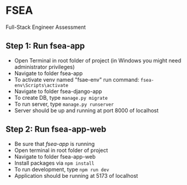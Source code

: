 # FSEA

Full-Stack Engineer Assessment

## Step 1: Run fsea-app

- Open Terminal in root folder of project (in Windows you might need administrator privileges)
- Navigate to folder fsea-app
- To activate venv named "fsae-env" run command: `fsea-env\Scripts\activate`
- Navigate to folder fsea-django-app
- To create DB, type `manage.py migrate`
- To run server, type `manage.py runserver`
- Server should be up and running at port 8000 of localhost

## Step 2: Run fsea-app-web

- Be sure that _fsea-app_ is running
- Open terminal in root folder of project
- Navigate to folder fsea-app-web
- Install packages via `npm install`
- To run development, type `npm run dev`
- Application should be running at 5173 of localhost
